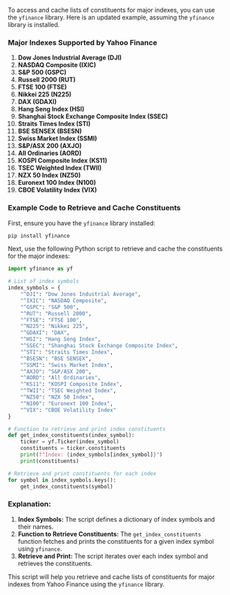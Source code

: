 To access and cache lists of constituents for major indexes, you can use the `yfinance` library. Here is an updated example, assuming the `yfinance` library is installed.

### Major Indexes Supported by Yahoo Finance

1. **Dow Jones Industrial Average (DJI)**
2. **NASDAQ Composite (IXIC)**
3. **S&P 500 (GSPC)**
4. **Russell 2000 (RUT)**
5. **FTSE 100 (FTSE)**
6. **Nikkei 225 (N225)**
7. **DAX (GDAXI)**
8. **Hang Seng Index (HSI)**
9. **Shanghai Stock Exchange Composite Index (SSEC)**
10. **Straits Times Index (STI)**
11. **BSE SENSEX (BSESN)**
12. **Swiss Market Index (SSMI)**
13. **S&P/ASX 200 (AXJO)**
14. **All Ordinaries (AORD)**
15. **KOSPI Composite Index (KS11)**
16. **TSEC Weighted Index (TWII)**
17. **NZX 50 Index (NZ50)**
18. **Euronext 100 Index (N100)**
19. **CBOE Volatility Index (VIX)**

### Example Code to Retrieve and Cache Constituents

First, ensure you have the `yfinance` library installed:

```sh
pip install yfinance
```

Next, use the following Python script to retrieve and cache the constituents for the major indexes:

```python
import yfinance as yf

# List of index symbols
index_symbols = {
    "^DJI": "Dow Jones Industrial Average",
    "^IXIC": "NASDAQ Composite",
    "^GSPC": "S&P 500",
    "^RUT": "Russell 2000",
    "^FTSE": "FTSE 100",
    "^N225": "Nikkei 225",
    "^GDAXI": "DAX",
    "^HSI": "Hang Seng Index",
    "^SSEC": "Shanghai Stock Exchange Composite Index",
    "^STI": "Straits Times Index",
    "^BSESN": "BSE SENSEX",
    "^SSMI": "Swiss Market Index",
    "^AXJO": "S&P/ASX 200",
    "^AORD": "All Ordinaries",
    "^KS11": "KOSPI Composite Index",
    "^TWII": "TSEC Weighted Index",
    "^NZ50": "NZX 50 Index",
    "^N100": "Euronext 100 Index",
    "^VIX": "CBOE Volatility Index"
}

# Function to retrieve and print index constituents
def get_index_constituents(index_symbol):
    ticker = yf.Ticker(index_symbol)
    constituents = ticker.constituents
    print(f"Index: {index_symbols[index_symbol]}")
    print(constituents)

# Retrieve and print constituents for each index
for symbol in index_symbols.keys():
    get_index_constituents(symbol)
```

### Explanation:

1. **Index Symbols:** The script defines a dictionary of index symbols and their names.
2. **Function to Retrieve Constituents:** The `get_index_constituents` function fetches and prints the constituents for a given index symbol using `yfinance`.
3. **Retrieve and Print:** The script iterates over each index symbol and retrieves the constituents.

This script will help you retrieve and cache lists of constituents for major indexes from Yahoo Finance using the `yfinance` library.